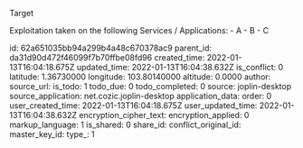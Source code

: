 Target

Exploitation taken on the following Services / Applications:
	- A
	- B
	- C


id: 62a651035bb94a299b4a48c670378ac9
parent_id: da31d90d472f46099f7b70ffbe08fd96
created_time: 2022-01-13T16:04:18.675Z
updated_time: 2022-01-13T16:04:38.632Z
is_conflict: 0
latitude: 1.36730000
longitude: 103.80140000
altitude: 0.0000
author: 
source_url: 
is_todo: 1
todo_due: 0
todo_completed: 0
source: joplin-desktop
source_application: net.cozic.joplin-desktop
application_data: 
order: 0
user_created_time: 2022-01-13T16:04:18.675Z
user_updated_time: 2022-01-13T16:04:38.632Z
encryption_cipher_text: 
encryption_applied: 0
markup_language: 1
is_shared: 0
share_id: 
conflict_original_id: 
master_key_id: 
type_: 1